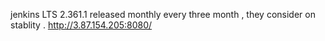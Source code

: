 jenkins LTS  2.361.1
released monthly every three month , they consider on stablity .
http://3.87.154.205:8080/

